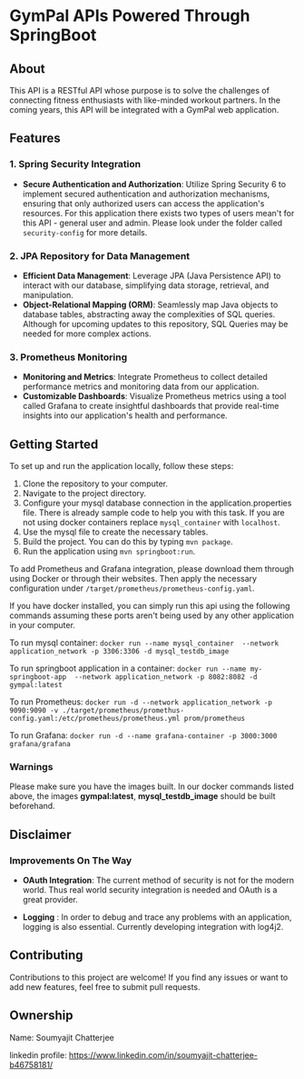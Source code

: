 # GymPal APIs Powered Through SpringBoot

## About
 This API is a RESTful API whose purpose is to solve the challenges of connecting fitness enthusiasts with like-minded workout partners. In the coming years, this API will be integrated with a GymPal web application.

## Features

### 1. Spring Security Integration

- **Secure Authentication and Authorization**: Utilize Spring Security 6 to implement secured authentication and authorization mechanisms, ensuring that only authorized users can access the application's resources. For this application there exists two types of users mean't for this API - general user and admin. Please look under the folder called `security-config` for more details.

### 2. JPA Repository for Data Management

- **Efficient Data Management**: Leverage JPA (Java Persistence API) to interact with our database, simplifying data storage, retrieval, and manipulation.
- **Object-Relational Mapping (ORM)**: Seamlessly map Java objects to database tables, abstracting away the complexities of SQL queries. Although for upcoming updates to this repository, SQL Queries may be needed for more complex actions.

### 3. Prometheus Monitoring

- **Monitoring and Metrics**: Integrate Prometheus to collect detailed performance metrics and monitoring data from our application.
- **Customizable Dashboards**: Visualize Prometheus metrics using a tool called Grafana to create insightful dashboards that provide real-time insights into our application's health and performance.


## Getting Started
To set up and run the application locally, follow these steps:

1. Clone the repository to your computer.
2. Navigate to the project directory. 
3. Configure your mysql database connection in the application.properties file. There is already sample code to help you with this task. If you are not using docker containers replace `mysql_container` with `localhost`.
5. Use the mysql file to create the necessary tables.
6. Build the project. You can do this by typing `mvn package`. 
7. Run the application using  `mvn springboot:run`.

To add Prometheus and Grafana integration, please download them through using Docker or through their websites. Then apply the necessary configuration under `/target/prometheus/prometheus-config.yaml`.

If you have docker installed, you can simply run this api using the following commands assuming these ports aren't being used by any other application in your computer.

To run mysql container:
`docker run --name mysql_container  --network application_network -p 3306:3306 -d mysql_testdb_image`

To run springboot application in a container:
`docker run --name my-springboot-app  --network application_network -p 8082:8082 -d gympal:latest`

To run Prometheus:
`docker run -d --network application_network -p 9090:9090 -v ./target/prometheus/promethus-config.yaml:/etc/prometheus/prometheus.yml prom/prometheus`

To run Grafana:
`docker run -d --name grafana-container -p 3000:3000 grafana/grafana`


### Warnings
Please make sure you have the images built. In our docker commands listed above, the images **gympal:latest**, **mysql_testdb_image** should be built beforehand.

## Disclaimer

### Improvements On The Way
- **OAuth Integration**: The current method of security is not for the modern world. Thus real world security integration is needed and OAuth is a great provider.

- **Logging** : In order to debug and trace any problems with an application, logging is also essential. Currently developing integration with log4j2.


## Contributing

Contributions to this project are welcome! If you find any issues or want to add new features, feel free to submit pull requests.


## Ownership

  Name: Soumyajit Chatterjee
  
  linkedin profile: https://www.linkedin.com/in/soumyajit-chatterjee-b46758181/






